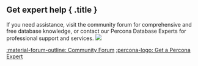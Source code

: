 <div data-banner markdown>

## Get expert help { .title }

If you need assistance, visit the community forum for comprehensive and free database knowledge, or contact our Percona Database Experts for professional support and services.
<img referrerpolicy="no-referrer-when-downgrade" src="https://static.scarf.sh/a.png?x-pxid=751d512d-299c-4f7a-ad7e-166037a667e5" />

<div class="actions" markdown>

[:material-forum-outline: Community Forum](https://forums.percona.com/) [:percona-logo: Get a Percona Expert](https://www.percona.com/about/contact)
</div></div>